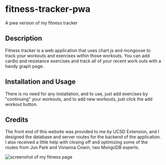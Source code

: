 # fitness-tracker-pwa

A pwa version of my fitness tracker

## Description

Fitness tracker is a web application that uses chart.js and mongoose to track your workouts and exercises within those workouts. You can add cardio and resistance exercises and track all of your recent work outs with a handy graph page.

## Installation and Usage

There is no need for any installation, and to use, just add exercises by "continuing" your workouts, and to add new workouts, just click the add workout button.

## Credits

The front end of this website was provided to me by UCSD Extension, and I designed the database and server routes for the backend of the application.
I also received a little help with closing off and optimizing some of the routes from Jun Park and Vivianna Cowin, two MongoDB experts.

![screenshot of my fitness page](./assets/images/fitness-tracker-graphSS.png)

